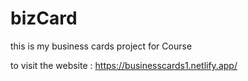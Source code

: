# bizCard

this is my business cards project for Course

to visit the website :
https://businesscards1.netlify.app/

